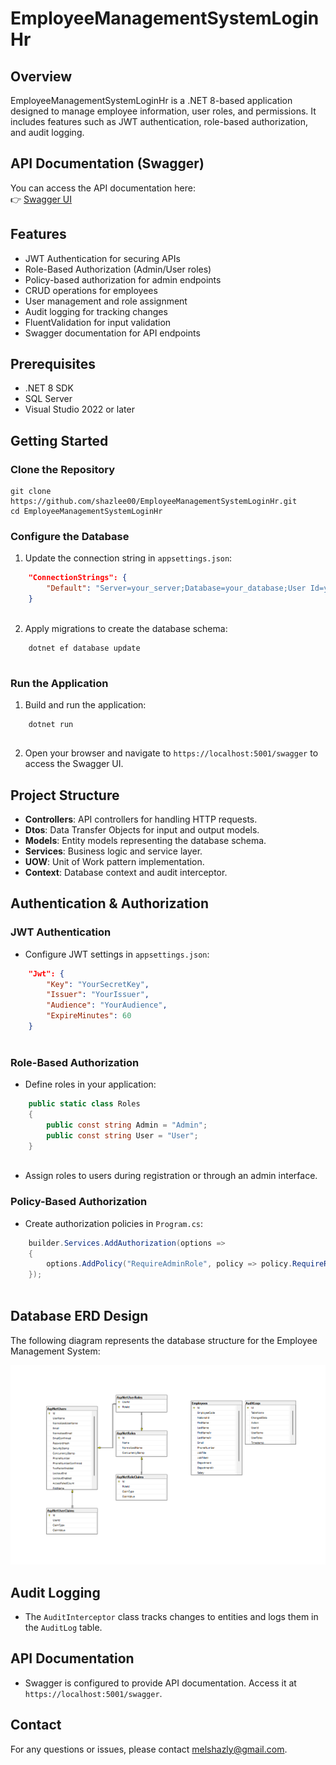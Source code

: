 # EmployeeManagementSystemLoginHr


## Overview
EmployeeManagementSystemLoginHr is a .NET 8-based application designed to manage employee information, user roles, and permissions. It includes features such as JWT authentication, role-based authorization, and audit logging.


## API Documentation (Swagger)
You can access the API documentation here:  
👉 [Swagger UI](http://employeemanagementapi.runasp.net/swagger/index.html)


## Features
- JWT Authentication for securing APIs
- Role-Based Authorization (Admin/User roles)
- Policy-based authorization for admin endpoints
- CRUD operations for employees
- User management and role assignment
- Audit logging for tracking changes
- FluentValidation for input validation
- Swagger documentation for API endpoints


## Prerequisites
- .NET 8 SDK
- SQL Server
- Visual Studio 2022 or later

## Getting Started

### Clone the Repository

```shell
git clone https://github.com/shazlee00/EmployeeManagementSystemLoginHr.git
cd EmployeeManagementSystemLoginHr

```

### Configure the Database
1. Update the connection string in `appsettings.json`:
    
```json
    "ConnectionStrings": {
        "Default": "Server=your_server;Database=your_database;User Id=your_user;Password=your_password;"
    }
    
```

2. Apply migrations to create the database schema:
    
```shell
    dotnet ef database update
    
```

### Run the Application
1. Build and run the application:
    
```shell
    dotnet run
    
```

2. Open your browser and navigate to `https://localhost:5001/swagger` to access the Swagger UI.

## Project Structure
- **Controllers**: API controllers for handling HTTP requests.
- **Dtos**: Data Transfer Objects for input and output models.
- **Models**: Entity models representing the database schema.
- **Services**: Business logic and service layer.
- **UOW**: Unit of Work pattern implementation.
- **Context**: Database context and audit interceptor.

## Authentication & Authorization
### JWT Authentication
- Configure JWT settings in `appsettings.json`:
    
```json
    "Jwt": {
        "Key": "YourSecretKey",
        "Issuer": "YourIssuer",
        "Audience": "YourAudience",
        "ExpireMinutes": 60
    }
    
```

### Role-Based Authorization
- Define roles in your application:
    
```csharp
    public static class Roles
    {
        public const string Admin = "Admin";
        public const string User = "User";
    }
    
```

- Assign roles to users during registration or through an admin interface.

### Policy-Based Authorization
- Create authorization policies in `Program.cs`:
    
```csharp
    builder.Services.AddAuthorization(options =>
    {
        options.AddPolicy("RequireAdminRole", policy => policy.RequireRole(Roles.Admin));
    });
    
```

## Database ERD Design

The following diagram represents the database structure for the Employee Management System:

![Database ERD](DataBaseDesign/DatabaseERD.png)



## Audit Logging
- The `AuditInterceptor` class tracks changes to entities and logs them in the `AuditLog` table.

## API Documentation
- Swagger is configured to provide API documentation. Access it at `https://localhost:5001/swagger`.


## Contact
For any questions or issues, please contact melshazly@gmail.com.
